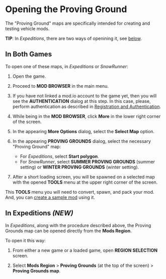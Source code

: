 # Opening the Proving Ground

The "Proving Ground" maps are specifically intended for creating and testing vehicle mods.

**TIP**: In *Expeditions*, there are two ways of openining it, see [below](#in-expeditions-new).

## In Both Games
To open one of these maps, in *Expeditions* or *SnowRunner*:

1.  Open the game.

2.  Proceed to **MOD BROWSER** in the main menu.

3.  If you have not linked a mod.io account to the game yet, then you will see the **AUTHENTICATION** dialog at this step. In this case, please, perform authentication as described in [Registration and Authentication][registration_and_authentication].

4.  While being in the **MOD BROWSER**, click **More** in the lower right corner of the screen.

5.  In the appearing **More Options** dialog, select the **Select Map** option.

6.  In the appearing **PROVING GROUNDS** dialog, select the necessary "Proving Ground" map:

    -   For *Expeditions*, select **Start polygon**. 
    -   For *SnowRunner*, select **SUMMER PROVING GROUNDS** (summer setting) or **WINTER PROVING GROUNDS** (winter setting).

7.  After a short loading screen, you will be spawned on a selected map with the opened **TOOLS** menu at the upper right corner of the screen. 

This **TOOLS** menu you will need to convert, spawn, and pack your mod.
And, you can [create a sample mod][step_2] using it.

## In Expeditions *(NEW)*
In *Expeditions*, along with the procedure described above, the Proving Grounds map can be opened directly from the **Mods Region**. 

To open it this way:

1.  From either a new game or a loaded game, open **REGION SELECTION** screen.

2.  Select **Mods Region** \> **Proving Grounds** (at the top of the screen) \> **Proving Grounds map**. 


[registration_and_authentication]: ./../../../usage_and_uploading_of_mods/2___registration_and__authentication.md
[step_2]: ./creating_sample_mod.md